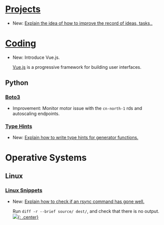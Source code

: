 # [Projects](projects.md)

* New: [Explain the idea of how to improve the record of ideas, tasks,.](projects.md#inbox-management)

# [Coding](vuejs.md)

* New: Introduce Vue.js.

    [Vue.js](https://vuejs.org) is a progressive framework for building user
    interfaces.

## Python

### [Boto3](boto3.md)

* Improvement: Monitor motor issue with the `cn-north-1` rds and autoscaling endpoints.

### [Type Hints](type_hints.md)

* New: [Explain how to write type hints for generator functions.](type_hints.md#type-hints-of-generators)

# Operative Systems

## Linux

### [Linux Snippets](linux_snippets.md)

* New: [Explain how to check if an rsync command has gone well.](linux_snippets.md#check-if-an-rsync-command-has-gone-well)

    Run `diff -r --brief source/ dest/`, and check that there is no output.[![](not-by-ai.svg){: .center}](https://notbyai.fyi)
